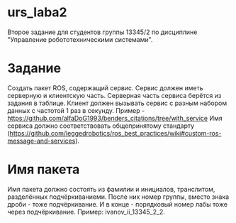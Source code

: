 # urs_laba2
Второе задание для студентов группы 13345/2 по дисциплине "Управление робототехническими системами".

# Задание
Создать пакет ROS, содержащий сервис. Сервис должен иметь серверную и клиентскую часть. Серверная часть сервиса берётся из задания в таблице.
Клиент должен вызывать сервис с разным набором данных с частотой 1 раз в секунду. Пример - https://github.com/alfaDoG1993/benders_citations/tree/with_service
Имя сервиса должно соответствовать общепринятому стандарту (https://github.com/leggedrobotics/ros_best_practices/wiki#custom-ros-message-and-services).

# Имя пакета
Имя пакета должно состоять из фамилии и инициалов, транслитом, разделённых подчёркиваниеми.
После них номер группы, вместо знака дроби - тоже подчёркивание. И в конце - порядковый номер лабы тоже через подчёркивание. Пример: ivanov_ii_13345_2_2.
